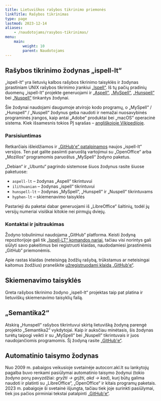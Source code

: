 ```yaml
---
title: Lietuviškos rašybos tikrinimo priemonės
linkTitle: Rašybos tikrinimas
type: page
lastmod: 2023-12-14
aliases:
    - /naudotojams/rasybos-tikrinimas/
menu:
    main:
        weight: 10
        parent: Naudotojams
---
```


Rašybos tikrinimo žodynas „ispell-lt“
-------------------------------------

„ispell-lt“ yra lietuvių kalbos rašybos tikrinimo taisyklės ir žodynas įprastiniam UNIX rašybos tikrinimo
įrankiui [„Ispell“](http://fmg-www.cs.ucla.edu/geoff/ispell.html). Iš tų pačių pradinių duomenų „ispell-lt“ projekte generuojami
ir [„Aspell“](http://aspell.net/), [„MySpell“](http://code.google.com/a/apache-extras.org/p/ooo-myspell/),
[„Hunspell“](http://hunspell.sourceforge.net/) bei [„Nuspell“](https://nuspell.github.io/) tinkantys žodynai.

Šie žodynai naudojami daugumoje atvirojo kodo programų, o „MySpell“ / „Hunspell“ / „Nuspell“ žodynus geba naudoti ir
nemažai nuosavybinės programinės įrangos, kaip antai „Adobe“ produktai bei „macOS“ operacinė sistema.
Kiek išsamesnis tokios PĮ sąrašas – [angliškojoje Vikipedijoje](https://en.wikipedia.org/wiki/Hunspell).

### Parsisiuntimas

Retkarčiais išleidžiamos ir [„GitHub'e“ patalpinamos](https://github.com/ispell-lt/ispell-lt/releases) naujos
„ispell-lt“ versijos. Ten pat galite pasiimti paruoštą vartojimui su „OpenOffice“ arba „Mozillos“ programomis paruoštus
„MySpell“ žodyno paketus.

„Debian“ ir „Ubuntu“ pagrindo sistemose šiuos žodynus rasite šiuose paketuose:

* `aspell-lt` – žodynas „Aspell“ tikrintuvui
* `ilithuanian` – žodynas „ispell“ tikrintuvui
* `hunspell-lt` – žodynas „MySpell“, „Hunspell“ ir „Nuspell“ tikrintuvams
* `hyphen-lt` – skiemenavimo taisyklės

Pastarieji du paketai dabar generuojami iš „LibreOffice“ šaltinių, todėl jų versijų numeriai visiškai kitokie nei
pirmųjų dviejų.

### Kontaktai ir įsitraukimas

Žodyno tobulinimui naudojama „GitHub“ platforma. Keisti žodyną repozitorijoje gali
tik [„Ispell-LT“ komandos nariai](https://github.com/ispell-lt), tačiau visi norintys gali siūlyti savo pakeitimus bei
registruoti klaidas, naudodamiesi įprastinėmis „GitHub“ priemonėmis.

Apie rastas klaidas (neteisingą žodžių rašybą, trūkstamus ar neteisingai kaitomus žodžius)
praneškite [užregistruodami klaidą „GitHub'e“](https://github.com/ispell-lt/ispell-lt/issues).

Skiemenavimo taisyklės
----------------------

Greta rašybos tikrinimo žodyno „ispell-lt“ projektas taip pat platina ir lietuviškų skiemenavimo taisyklių failą.

„Semantika2“
------------

Atskirą „Hunspell“ rašybos tikrintuvui skirtą lietuvišką žodyną parengė projekto „Semantika2“ vykdytojai. Kaip ir
auksčiau minėtasis, šis žodynas turėtų taipogi veikti ir su „MySpell“ bei „Nuspell“ tikrintuvais ir juos naudojančiomis
programomis. Šį žodyną rasite [„GitHub'e“](https://github.com/Semantika2/Hunspell-Zodynai-ir-gramatika-v.45).

Automatinio taisymo žodynas
---------------------------

Nuo 2009 m. pabaigos veikusioje svetainėje autocorr.akl.lt su lankytojų pagalba buvo renkami pasiūlymai automatinio
taisymo žodynui (tokio žodyno porų pavyzdžiai: _gryžti → grįžti_, _akd → kad_), kurį būtų galima naudoti ir platinti su
„LibreOffice“, „OpenOffice“ ir kitais programų paketais. 2023 m. pabaigoje ši svetainė išjungta, tačiau tiek joje
surinkti pasiūlymai, tiek jos pačios pirminiai tekstai
patalpinti [„GitHub'e“](https://github.com/rimas-kudelis/autocorr-lt).
